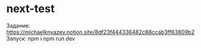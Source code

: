 # next-test
Задание: https://michaelknyazev.notion.site/8df23f444336482c88ccab3ff63809b2 
Запуск: 
npm i
npm run dev

